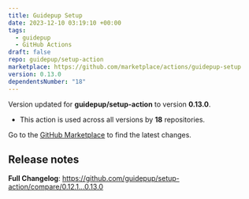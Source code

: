 ```yaml
---
title: Guidepup Setup
date: 2023-12-10 03:19:10 +00:00
tags:
  - guidepup
  - GitHub Actions
draft: false
repo: guidepup/setup-action
marketplace: https://github.com/marketplace/actions/guidepup-setup
version: 0.13.0
dependentsNumber: "18"
---
```



Version updated for **guidepup/setup-action** to version **0.13.0**.
- This action is used across all versions by **18** repositories.

Go to the [GitHub Marketplace](https://github.com/marketplace/actions/guidepup-setup) to find the latest changes.

## Release notes

**Full Changelog**: https://github.com/guidepup/setup-action/compare/0.12.1...0.13.0
